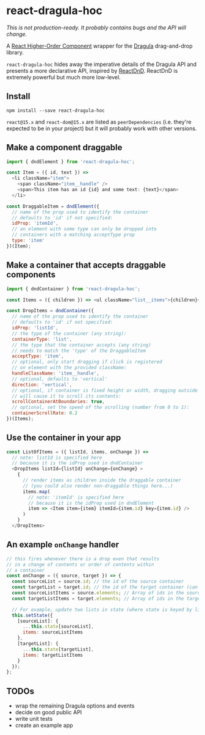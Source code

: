 # react-dragula-hoc

_This is not production-ready. It probably contains bugs and the API will change._

A [React Higher-Order Component][1] wrapper for the [Dragula][2] drag-and-drop library.

`react-dragula-hoc` hides away the imperative details of the Dragula API and presents a more declarative API, inspired by [ReactDnD][3]. ReactDnD is extremely powerful but much more low-level.

## Install
```shell
npm install --save react-dragula-hoc
```
`react@15.x` and `react-dom@15.x` are listed as `peerDependencies` (i.e. they're expected to be in your project) but it will probably work with other versions.

## Make a component draggable
```js
import { dndElement } from 'react-dragula-hoc';

const Item = ({ id, text }) =>
  <li className="item">
    <span className="item__handle" />
    <span>This item has an id {id} and some text: {text}</span>
  </li>

const DraggableItem = dndElement({
  // name of the prop used to identify the container
  // defaults to 'id' if not specified:
  idProp: 'itemId',
  // an element with some type can only be dropped into
  // containers with a matching acceptType prop
  type: 'item'
})(Item);
```

## Make a container that accepts draggable components
```js
import { dndContainer } from 'react-dragula-hoc';

const Items = ({ children }) => <ul className="list__items">{children}</ul>;

const DropItems = dndContainer({
  // name of the prop used to identify the container
  // defaults to 'id' if not specified:
  idProp: 'listId',
  // the type of the container (any string):
  containerType: 'list',
  // the type that the container accepts (any string)
  // needs to match the 'type' of the DraggableItem
  acceptType: 'item',
  // optional, only start dragging if click is registered
  // on element with the provided className:
  handleClassName: 'item__handle',
  // optional, defaults to 'vertical'
  direction: 'vertical',
  // optional, if container is fixed height or width, dragging outside the container
  // will cause it to scroll its contents:
  scrollContainerAtBoundaries: true,
  // optional, set the speed of the scrolling (number from 0 to 1):
  containerScrollRate: 0.2
})(Items);
```

## Use the container in your app
```js
const ListOfItems = ({ listId, items, onChange }) =>
  // note: listId is specified here
  // because it is the idProp used in dndContainer
  <DropItems listId={listId} onChange={onChange} >
    {
      // render items as children inside the draggable container
      // (you could also render non-draggable things here...)
      items.map(
        // note: 'itemId' is specified here
        // because it is the idProp used in dndElement
        item => <Item item={item} itemId={item.id} key={item.id} />
      )
    }
  </DropItems>
```

## An example `onChange` handler
```js
// this fires whenever there is a drop even that results
// in a change of contents or order of contents within
// a container
const onChange = ({ source, target }) => {
  const sourceList = source.id; // the id of the source container
  const targetList = target.id; // the id of the target container (can be same as source)
  const sourceListItems = source.elements; // Array of ids in the source container ["item1", "item2" ...]
  const targetListItems = target.elements; // Array of ids in the target container

  // For example, update two lists in state (where state is keyed by list ID):
  this.setState({
    [sourceList]: {
      ...this.state[sourceList],
      items: sourceListItems
    },
    [targetList]: {
      ...this.state[targetList],
      items: targetListItems
    }
  });
};
```

## TODOs

* wrap the remaining Dragula options and events
* decide on good public API
* write unit tests
* create an example app

[1]: https://facebook.github.io/react/docs/higher-order-components.html
[2]: https://github.com/bevacqua/dragula
[3]: https://github.com/react-dnd/react-dnd
